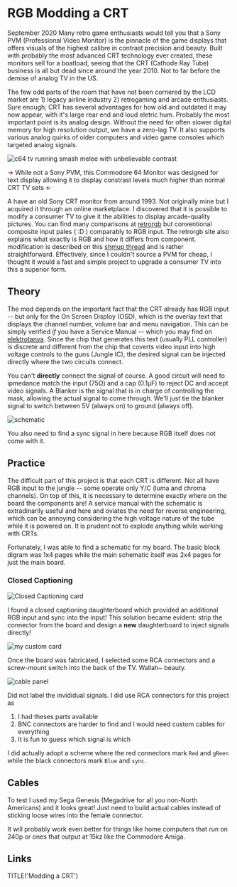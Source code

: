 # RGB Modding a CRT



September 2020
Many retro game enthusiasts would tell you that a Sony PVM (Professional Video Monitor) is
the pinnacle of the game displays that offers visuals of the highest calibre in contrast
precision and beauty. Built with probably the most advanced CRT technology ever created,
these monitors sell for a boatload, seeing that the CRT (Cathode Ray Tube) business is all
but dead since around the year 2010. Not to far before the demise of analog TV in the US.

The few odd parts of the room that have not been cornered by the LCD market are 1) legacy
airline industry 2) retrogaming and arcade enthusiasts. Sure enough, CRT has several
advantages for how old and outdated it may now appear, with it's large rear end and loud
eletric hum. Probably the most important point is its analog design. Without the need for
often slower digital memory for high resolution output, we have a zero-lag TV. It also
supports various analog quirks of older computers and video game consoles which targeted
analog signals. 

![c64 tv running smash melee with unbelievable contrast](./img/tvmod_melee_c64tv.jpg)

-> While not a Sony PVM, this Commodore 64 Monitor was designed for text display allowing
it to display constrast levels much higher than normal CRT TV sets <-


A have an old Sony CRT monitor from around 1993. Not originally mine but I acquired it
through an online marketplace. I discovered that it is possible to modify a consumer TV to
give it the abilities to display arcade-quality pictures. You can find many comparisons at
[retrorgb][1] but conventional composite input pales ( :D ) comparably to RGB input. The
retrorgb site also explains what exactly is RGB and how it differs from component.
modification is described on this [shmup thread][shmup] and is rather straightforward. 
Effectively, since I couldn't source a PVM for cheap, I thought it would a fast and simple
project to upgrade a consumer TV into this a superior form.

## Theory

The mod depends on the important fact that the CRT already has RGB input -- but
only for the On Screen Disploy (OSD), which is the overlay text that displays the channel
number, volume bar and menu navigation. This can be simply verified *if* you have a
Service Manual -- which you may find on [elektrotanya][tanya]. Since the chip that
generates this text (usually PLL controller) is discrete and different from the chip that
coverts video input into high voltage controls to the guns (Jungle IC), the desired signal
can be injected directly where the two circuits connect. 

You can't **directly** connect the signal of course. A good circuit will need to ipmedance
match the input (75Ω) and a cap (0.1μF) to reject DC and accept video signals. A Blanker
is the signal that is in charge of controlling the mask, allowing the actual signal to
come through. We'll just tie the blanker signal to switch between 5V (always on) to ground
(always off).  

![schematic](./img/tvmod_schematic.png)

You also need to find a sync signal in here because RGB itself does not come with it. 

## Practice

The difficult part of this project is that each CRT is different. Not all have RGB input
to the jungle -- some operate only Y/C (luma and chroma channels). On top of this, it is
necessary to determine exactly where on the board the components are! A service manual
with the schematic is extradinarily useful and here and oviates the need for reverse
engineering, which can be annoying considering the high voltage nature of the tube while
it is powered on. It is prudent not to explode anything while working with CRTs.

Fortunately, I was able to find a schematic for my board. The basic block digram was 1x4
pages while the main schematic itself was 2x4 pages for just the main board. 

### Closed Captioning

![Closed Captioning card](./img/tvmod_cc_card.jpg)

I found a closed captioning daughterboard which provided an additional RGB input and sync
into the input! This solution became evident: strip the connector from the board and
design a **new** daughterboard to inject signals directly!

![my custom card](./img/tvmod_simple_injection.jpg)

Once the board was fabricated, I selected some RCA connectors and a screw-mount switch
into the back of the TV. Wallah~ beauty.

![cable panel](./img/tvmod_casemount.jpg)

Did not label the invididual signals. I did use RCA connectors for this project as 

1. I had theses parts available
2. BNC connectors are harder to find and I would need custom cables for everything
3. It is fun to guess which signal is which

I did actually adopt a scheme where the red connectors mark `Red` and `gReen` while
the black connectors mark `Blue` and `sync`. 

## Cables

To test I used my Sega Genesis (Megadrive for all you non-North Americans) and it looks
great! Just need to build actual cables instead of sticking loose wires into the female
connector.

It will probably work even better for things like home computers that run on 240p or ones
that output at 15kz like the Commodore Amiga.

## Links
[1]: https://www.retrorgb.com
[shmup]: https://shmups.system11.org/viewtopic.php?f=6&t=56155
[tanya]: https://elektrotanya.com


TITLE('Modding a CRT')
